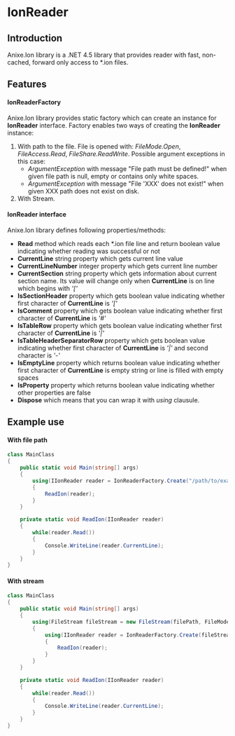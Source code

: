 # IonReader

## Introduction
Anixe.Ion library is a .NET 4.5 library that provides reader with fast, non-cached, forward only access to *.ion files. 

## Features
#### IonReaderFactory
Anixe.Ion library provides static factory which can create an instance for **IonReader** interface. Factory enables two ways of creating the **IonReader** instance:

1. With path to the file. File is opened with: *FileMode.Open*, *FileAccess.Read*, *FileShare.ReadWrite*. Possible argument exceptions in this case:
   * *ArgumentException* with message "File path must be defined!" when given file path is null, empty or contains only white spaces.
   * *ArgumentException* with message "File 'XXX' does not exist!" when given XXX path does not exist on disk.
2. With Stream.

#### IonReader interface
Anixe.Ion library defines following properties/methods:
* **Read** method which reads each *.ion file line and return boolean value indicating whether reading was successful or not
* **CurrentLine** string property which gets current line value
* **CurrentLineNumber** integer property which gets current line number
* **CurrentSection** string property which gets information about current section name. Its value will change only when **CurrentLine** is on line which begins with *'['*
* **IsSectionHeader** property which gets boolean value indicating whether first character of **CurrentLine** is *'['*
* **IsComment** property which gets boolean value indicating whether first character of **CurrentLine** is *'#'*
* **IsTableRow** property which gets boolean value indicating whether first character of **CurrentLine** is *'|'*
* **IsTableHeaderSeparatorRow** property which gets boolean value indicating whether first character of **CurrentLine** is *'|'* and second character is *'-'*
* **IsEmptyLine** property which returns boolean value indicating whether first character of **CurrentLine** is empty string or line is filled with empty spaces
* **IsProperty** property which returns boolean value indicating whether other properties are false
* **Dispose** which means that you can wrap it with *using* clausule.
 
## Example use
#### With file path
```c#
class MainClass
{
    public static void Main(string[] args)
    {
        using(IIonReader reader = IonReaderFactory.Create("/path/to/example.ion"))
        {
            ReadIon(reader);
        }
    }

    private static void ReadIon(IIonReader reader)
    {
        while(reader.Read())
        {
            Console.WriteLine(reader.CurrentLine);
        }
    }
}
```
#### With stream
```c#
class MainClass
{
    public static void Main(string[] args)
    {
        using(FileStream fileStream = new FileStream(filePath, FileMode.Open, FileAccess.Read, FileShare.ReadWrite))
        {
            using(IIonReader reader = IonReaderFactory.Create(fileStream))
            {
                ReadIon(reader);
            }
        }
    }

    private static void ReadIon(IIonReader reader)
    {
        while(reader.Read())
        {
            Console.WriteLine(reader.CurrentLine);
        }
    }
}
```

